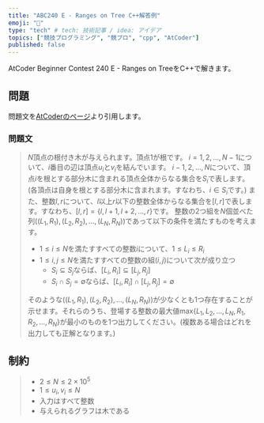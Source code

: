 ```yaml
---
title: "ABC240 E - Ranges on Tree C++解答例"
emoji: "🕌"
type: "tech" # tech: 技術記事 / idea: アイデア
topics: ["競技プログラミング", "競プロ", "cpp", "AtCoder"]
published: false
---
```


AtCoder Beginner Contest 240 E - Ranges on TreeをC++で解きます。

## 問題

問題文を[AtCoderのページ](https://atcoder.jp/contests/abc240/tasks/abc240_e)より引用します。

### 問題文

> $N$頂点の根付き木が与えられます。頂点1が根です。
> $i = 1, 2, \ldots, N - 1$について、$i$番目の辺は頂点$u_i$と$v_i$を結んでいます。
> $i - 1, 2, \ldots, N$について、頂点$i$を根とする部分木に含まれる頂点全体からなる集合を$S_i$で表します。(各頂点は自身を根とする部分木に含まれます。すなわち、$i \in S_i$です。)
> また、整数$l, r$について、$l$以上$r$以下の整数全体からなる集合を$[l, r]$で表します。すなわち、$[l, r] = \{l, l + 1, l + 2, \ldots, r\}$です。
> 整数の2つ組を$N$個並べた列$((L_1, R_1), (L_2, R_2), \ldots, (L_N, R_N))$であって以下の条件を満たすものを考えます。
>
> - $1 \leq i \leq N$を満たすすべての整数$i$について、$1 \leq L_i \leq R_i$
> - $1 \leq i, j \leq N$を満たすすべての整数の組$(i, j)$について次が成り立つ
>   - $S_i \subseteq S_j$ならば、$[L_i, R_i] \subseteq [L_j, R_j]$
>   - $S_i \cap S_j = \emptyset$ならば、$[L_i, R_i] \cap [L_j, R_j] = \emptyset$
>
> そのような$((L_1, R_1), (L_2, R_2), \ldots, (L_N, R_N))$が少なくとも1つ存在することが示せます。それらのうち、登場する整数の最大値$\text{max}\{L_1, L_2,\ldots, L_N, R_1, R_2, \ldots, R_N\}$が最小のものを1つ出力してください。(複数ある場合はどれを出力しても正解となります。)

## 制約

> - $2 \leq N \leq 2 \times 10^{5}$
> - $1 \leq u_i, v_i \leq N$
> - 入力はすべて整数
> - 与えられるグラフは木である
